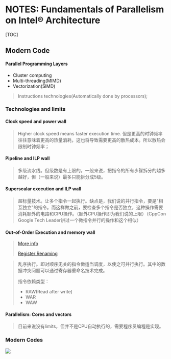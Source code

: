 # NOTES: Fundamentals of Parallelism on Intel® Architecture

[TOC]

## Modern Code

#### Parallel Programming Layers

- Cluster computing
- Multi-threading(MIMD)
- Vectorization(SIMD)

> Instructions technologies(Automatically done by processors);

### Technologies and limits

#### Clock speed and power wall

> Higher clock speed means faster execution time. 但是更高的时钟频率往往意味着更高的热量消耗，这也将导致需要更高的散热成本。所以散热会限制时钟频率；

#### Pipeline and ILP wall

> 多级流水线。但级数是有上限的。一般来说，把指令的所有步骤拆分的越多越好，但（一般来说）最多只能拆分成5级。

#### Superscalar execution and ILP wall

> 超标量技术。让多个指令一起执行。缺点是，我们说的并行指令，要是"相互独立"的指令。而这样做之前，要检查多个指令是否独立，这种操作需要消耗额外的电路和CPU操作。（额外CPU操作即为我们说的上限）（CppCon Google Tech Leader讲过一个微指令并行的操作和这个相似）

#### Out-of-Order Execution and memory wall

> [More info](<https://cseweb.ucsd.edu/classes/fa11/cse240A-a/Slides1/09_OutOfOrderExecution.pdf>)
>
> [Register Renaming](<https://zh.wikipedia.org/wiki/%E5%AF%84%E5%AD%98%E5%99%A8%E9%87%8D%E5%91%BD%E5%90%8D>)

> 乱序执行。即对顺序无关的指令做适当调度，以使之可并行执行。其中的数据冲突问题可以通过寄存器重命名技术完成。
>
> 指令依赖类型：
>
> - RAW(Read after write)
> - WAR
> - WAW

#### Parallelism: Cores and vectors

> 目前来说没有limits，但并不是CPU自动执行的，需要程序员编程是实现。

### Modern Codes

![](https://i.loli.net/2019/05/02/5ccb00ccd7d44.png)

